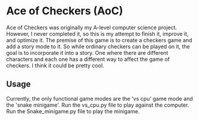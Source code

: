 # Ace of Checkers (AoC)
Ace of Checkers was originally my A-level computer science project. However, I never completed it, so this is my attempt to finish it, improve it, and optimize it. The premise of this game is to create a checkers game and add a story mode to it. So while ordinary checkers can be played on it, the goal is to incorporate it into a story. One where there are different characters and each one has a different way to affect the game of checkers. I think it could be pretty cool.

## Usage
Currently, the only functional game modes are the 'vs cpu' game mode and the 'snake minigame'.
Run the vs_cpu.py file to play against the computer.
Run the Snake_minigame.py file to play the minigame.
